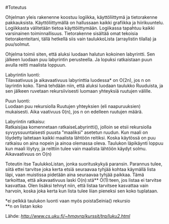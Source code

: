 <!-- font: brandon --> 
#Toteutus

Ohjelman yleis rakenenne koostuu logiikka, käyttöliittymä ja tietorakenne pakkauksista.
Käyttöliittymällä on hallussaan kaikki grafiikka ja hiirikuuntelu.
Logiikkasta välitetään tietoa käyttöiittymään. Logiikassa tapahtuu kaikki varsinainen toiminnallisuus. 
Tietorakenne sisältää omat tekoisia tietorakenteitani, tällä hetkellä siis vain taulukkoLista (arraylistin tilalla) ja puu/solmut.   

Ohjelma toimii siten, että aluksi luodaan halutun kokoinen labyrintti. Sen jälkeen luodaan puu labyrintin perusteella. Ja lopuksi ratkaistaan puun avulla reitti maalista loppuun.   

Labyrintin luonti:  
Tilavaativuus ja aikavaativuus labyrinttia luodessa* on O(2n), jos n on layrintin koko. Tämä tehdään niin, että aluksi luodaan taulukko Ruuduista, ja sen jälkeen ruvetaan rekursiivisesti luomaan yhteyksiä ruutujen välille.   

Puun luonti:  
Luodaan puu rekursiolla Ruutujen yhteyksien (eli naapuruuksien) mukaisesti. Aika vaativuus 0(n), jos n on edelleen ruutujen määrä.   


Labyrintin ratkaisu:  
Ratkaisijaa komennetaan ratkaiseLabyrintti(), jolloin se etsii rekursiolla syvyyssuuntaisesti puusta "maaliksi" asetetun ruudun. Kun maali on löydetty laitetaan kaikki maalista lähtöön reitiksi. Koska käytössä on puu ratkaisu on aina nopein ja ainoa olemassa oleva. Taulukon läpikäynti loppuu kun maali löytyy, ja reittiin tulee vain maalista lähtöön käydyt solmu. Aikavaativuus on O(n)   

Toteutin itse TaulukkoListan, jonka suorituskykyä paransin. Parannus tulee, siitä ettei tarvitse joka kerta etsiä seuraavaa tyhjää kohtaa käymällä lista läpi, vaan muistissa pidetään aina seuraavaa tyhjää paikkaa. Tämä tarkoittaa, että aikavaativuus laski O(n):stä** O(1):teen, jos listaa ei tarvitse kasvattaa. Olen lisäksi tehnyt niin, että listaa tarvitsee kasvattaa vain harvoin, koska joka kerta kun lista tulee liian pieneksi sen koko tuplataan.   


*ei pelkkä taulukon luonti vaan myös poistaSeinia() rekursio   
**n on listan koko

Lähde: *http://www.cs.uku.fi/~hmayra/kurssit/tra/luku2.html*
